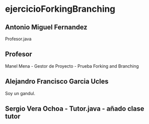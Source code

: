 # ejercicioForkingBranching
## Antonio Miguel Fernandez
Profesor.java
## Profesor
Manel Mena -  Gestor de Proyecto - Prueba Forking and Branching
## Alejandro Francisco Garcia Ucles 
Soy un gandul.
## Sergio Vera Ochoa - Tutor.java - añado clase tutor
